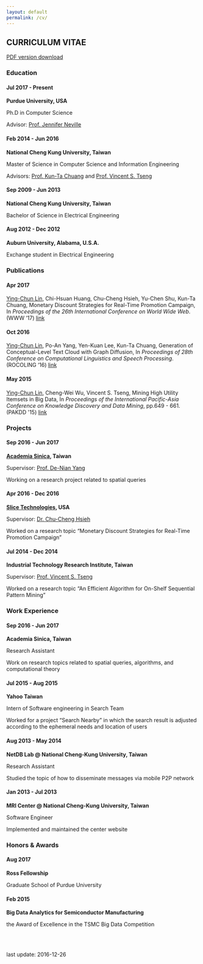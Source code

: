 ```yaml
---
layout: default
permalink: /cv/
---
```


<section class="title">
    <div class="container">
        <h1>CURRICULUM VITAE</h1>
        <p><a href="{{ site.baseurl }}/doc/CV_170717.pdf" target="_blank">PDF version download</a></p>
    </div>
</section>


<section class="education">
    <div class="container">
        <h3 class="categories"><span class="fa fa-graduation-cap"></span> Education</h3>
        <div class="row">
            <h4 class="col-sm-4">Jul 2017 - Present</h4>
            <div class="col-sm-8">
                <p><b>Purdue University, USA</b></p>
                <p>Ph.D in Computer Science </p> 
                <p>Advisor: <a href="https://www.cs.purdue.edu/homes/neville/" target="_blank">Prof. Jennifer Neville</a></p>
            </div>
        </div>
        <div class="row">
            <h4 class="col-sm-4">Feb 2014 - Jun 2016</h4>
            <div class="col-sm-8">
                <p><b>National Cheng Kung University, Taiwan</b></p>
                <p>Master of Science in Computer Science and Information Engineering</p>
                <p>Advisors: <a href="http://cv_ktchuang.cannerapp.com/" target="_blank">Prof. Kun-Ta Chuang</a> and <a href="http://people.cs.nctu.edu.tw/~vtseng/" target="_blank">Prof. Vincent S. Tseng</a></p>
            </div>
        </div>
        <div class="row">
            <h4 class="col-sm-4">Sep 2009 - Jun 2013</h4>
            <div class="col-sm-8">
                <p><b>National Cheng Kung University, Taiwan</b></p>
                <p>Bachelor of Science in Electrical Engineering</p>
            </div>
        </div>
        <div class="row">
            <h4 class="col-sm-4">Aug 2012 - Dec 2012</h4>
            <div class="col-sm-8">
                <p><b>Auburn University, Alabama, U.S.A.</b></p>
                <p>Exchange student in Electrical Engineering</p>
            </div>
        </div>  
    </div>
</section>


<section class="publication">
    <div class="container">
        <h3 class="categories"><span class="fa fa-book"></span> Publications</h3>
        <div class="row">
            <h4 class="col-sm-4">Apr 2017</h4>
            <div class="col-sm-8">
                <p><u>Ying-Chun Lin</u>, Chi-Hsuan Huang, Chu-Cheng Hsieh, Yu-Chen Shu, Kun-Ta Chuang, Monetary Discount Strategies for Real-Time Promotion Campaign, In <i>Proceedings of the 26th International Conference on World Wide Web</i>. (WWW ‘17) <span class="fa fa-file-text-o"></span> <a href="" target="_blank">link</a></p>
            </div>
        </div>
        <div class="row">
            <h4 class="col-sm-4">Oct 2016</h4>
            <div class="col-sm-8">
                <p><u>Ying-Chun Lin</u>, Po-An Yang, Yen-Kuan Lee, Kun-Ta Chuang, Generation of Conceptual-Level Text Cloud with Graph Diffusion, In <i>Proceedings of 28th Conference on Computational Linguistics and Speech Processing</i>. (ROCOLING ‘16) <span class="fa fa-file-text-o"></span> <a href="https://sites.google.com/site/rocling2016/program/technical-program" target="_blank">link</a></p>
            </div>
        </div>
        <div class="row">
            <h4 class="col-sm-4">May 2015</h4>
            <div class="col-sm-8">
                <p><u>Ying-Chun Lin</u>, Cheng-Wei Wu, Vincent S. Tseng, Mining High Utility Itemsets in Big Data, In <i>Proceedings of the International Pacific-Asia Conference on Knowledge Discovery and Data Mining</i>, pp.649 - 661. (PAKDD '15) <span class="fa fa-file-text-o"></span> <a href="http://link.springer.com/chapter/10.1007%2F978-3-319-18032-8_51" target="_blank">link</a></p>
            </div>
        </div>
    </div>
</section>


<section class="project">
    <div class="container">
        <h3 class="categories"><span class="fa fa-flask"></span> Projects</h3>
        <div class="row">
            <h4 class="col-sm-4">Sep 2016 - Jun 2017</h4>
            <div class="col-sm-8">
                <p><b><a href="https://www.sinica.edu.tw/en" target="_blank">Academia Sinica</a>, Taiwan</b></p>
                <p>Supervisor: <a href="http://www.iis.sinica.edu.tw/pages/dnyang/" target="_blank">Prof. De-Nian Yang</a></p>
                <p>Working on a research project related to spatial queries</p>
            </div>
        </div>
        <div class="row">
            <h4 class="col-sm-4">Apr 2016 - Dec 2016</h4>
            <div class="col-sm-8">
                <p><b><a href="https://www.slice.com/" target="_blank">Slice Technologies</a>, USA</b></p>
                <p></p>
                <p>Supervisor: <a href="https://www.linkedin.com/in/chucheng" target="_blank">Dr. Chu-Cheng Hsieh</a></p>
                <p>Worked on a research topic “Monetary Discount Strategies for Real-Time Promotion Campaign”</p>
            </div>
        </div>
        <div class="row">
            <h4 class="col-sm-4">Jul 2014 - Dec 2014</h4>
            <div class="col-sm-8">
                <p><b>Industrial Technology Research Institute, Taiwan</b></p>
                <p>Supervisor: <a href="http://people.cs.nctu.edu.tw/~vtseng/" target="_blank">Prof. Vincent S. Tseng</a></p>
                <p>Worked on a research topic “An Efficient Algorithm for On-Shelf Sequential Pattern Mining”</p>
            </div>
        </div>
    </div>
</section>


<section class="work">
    <div class="container">
        <h3 class="categories"><span class="fa fa-briefcase"></span> Work Experience</h3>
        <div class="row">
            <h4 class="col-sm-4">Sep 2016 - Jun 2017</h4>
            <div class="col-sm-8">
                <p><b>Academia Sinica, Taiwan</b></p>
                <p>Research Assistant</p>
                <p>Work on research topics related to spatial queries, algorithms, and computational theory</p>
            </div>
        </div>
        <div class="row">
            <h4 class="col-sm-4">Jul 2015 - Aug 2015</h4>
            <div class="col-sm-8">
                <p><b>Yahoo Taiwan</b></p>
                <p>Intern of Software engineering in Search Team</p>
                <p>Worked for a project “Search Nearby” in which the search result is adjusted according to the ephemeral needs and location of users</p>
            </div>
        </div>
        <div class="row">
            <h4 class="col-sm-4">Aug 2013 - May 2014</h4>
            <div class="col-sm-8">
                <p><b>NetDB Lab @ National Cheng-Kung University, Taiwan</b></p>
                <p>Research Assistant</p>
                <p>Studied the topic of how to disseminate messages via mobile P2P network</p>
            </div>
        </div>
        <div class="row">
            <h4 class="col-sm-4">Jan 2013 - Jul 2013</h4>
            <div class="col-sm-8">
                <p><b>MRI Center @ National Cheng-Kung University, Taiwan</b></p>
                <p>Software Engineer</p>
                <p>Implemented and maintained the center website</p>
            </div>
        </div>
    </div>
</section>


<section class="honor">
    <div class="container">
        <h3 class="categories"><span class="fa fa-trophy"></span> Honors & Awards</h3>
        <div class="row">
            <h4 class="col-sm-4">Aug 2017</h4>
            <div class="col-sm-8">
                <p><b>Ross Fellowship</b></p>
                <p>Graduate School of Purdue University</p>
            </div>
        </div>
        <div class="row">
            <h4 class="col-sm-4">Feb 2015</h4>
            <div class="col-sm-8">
                <p><b>Big Data Analytics for Semiconductor Manufacturing</b></p>
                <p>the Award of Excellence in the TSMC Big Data Competition</p>
            </div>
        </div>
    </div>
</section>


<div class="container">
    <br>
    <br>
    <p class="pull-right">last update: 2016-12-26</p>
</div>


